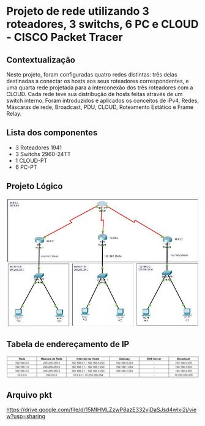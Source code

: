 # Projeto de rede utilizando 3 roteadores, 3 switchs, 6 PC e CLOUD - CISCO Packet Tracer

## Contextualização

Neste projeto, foram configuradas quatro redes distintas: três delas destinadas a conectar os hosts aos seus roteadores correspondentes, e uma quarta rede projetada para a interconexão dos três roteadores com a CLOUD. Cada rede teve sua distribução de hosts feitas através de um switch interno.
Foram introduzidos e aplicados os conceitos de iPv4, Redes, Máscaras de rede, Broadcast, PDU, CLOUD, Roteamento Estático e Frame Relay.

## Lista dos componentes

- 3 Roteadores 1941
- 3 Switchs 2960-24TT
- 1 CLOUD-PT
- 6 PC-PT

## Projeto Lógico

![Projeto Lógico](projetoLogico.JPG)

## Tabela de endereçamento de IP

![Tabela de endereçamento de IP](enderecamentoIP.JPG)

## Arquivo pkt

https://drive.google.com/file/d/15MIHMLZzwP8azE332vjDaSJsd4wlxi2j/view?usp=sharing

